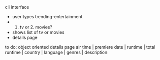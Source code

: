 cli interface

- user types trending-entertainment
- 1. tv or 2. movies?
- shows list of tv or movies
- details page

to do:
object oriented details page
air time | premiere date | runtime | total runtime | country | language | genres | description
